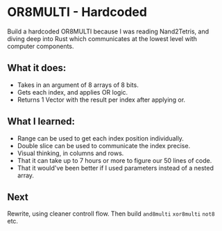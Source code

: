 # OR8MULTI - Hardcoded

Build a hardcoded OR8MULTI because I was reading Nand2Tetris, and diving deep into
Rust which communicates at the lowest level with computer components.

## What it does:

- Takes in an argument of 8 arrays of 8 bits.
- Gets each index, and applies OR logic.
- Returns 1 Vector with the result per index after applying or.

## What I learned:

- Range can be used to get each index position individually.
- Double slice can be used to communicate the index precise.
- Visual thinking, in columns and rows.
- That it can take up to 7 hours or more to figure our 50 lines of code.
- That it would've been better if I used parameters instead of a nested array.

## Next

Rewrite, using cleaner controll flow. Then build `and8multi` `xor8multi` `not8`
etc.
